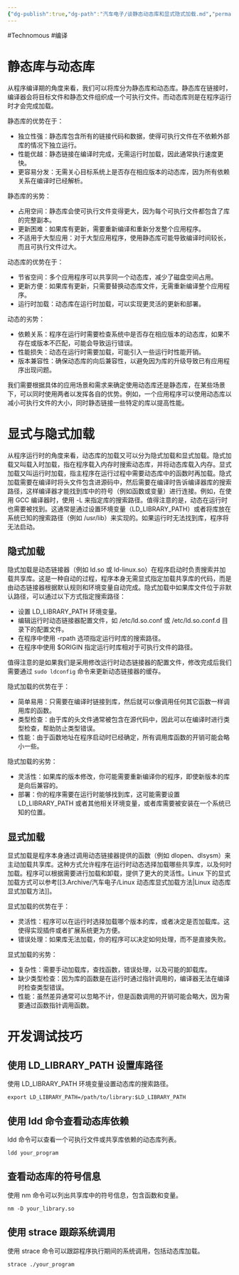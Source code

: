 ```yaml
---
{"dg-publish":true,"dg-path":"汽车电子/谈静态动态库和显式隐式加载.md","permalink":"/汽车电子/谈静态动态库和显式隐式加载/","created":"2024-01-18T14:58:24.000+08:00","updated":"2024-02-20T13:38:42.000+08:00"}
---
```


#Technomous #编译

# 静态库与动态库

从程序编译期的角度来看，我们可以将库分为静态库和动态库。静态库在链接时，编译器会将目标文件和静态文件组织成一个可执行文件。而动态库则是在程序运行时才会完成加载。

静态库的优势在于：

- 独立性强：静态库包含所有的链接代码和数据，使得可执行文件在不依赖外部库的情况下独立运行。
- 性能优越：静态链接在编译时完成，无需运行时加载，因此通常执行速度更快。
- 更容易分发：无需关心目标系统上是否存在相应版本的动态库，因为所有依赖关系在编译时已经解析。

静态库的劣势：

- 占用空间：静态库会使可执行文件变得更大，因为每个可执行文件都包含了库的完整副本。
- 更新困难：如果库有更新，需要重新编译和重新分发整个应用程序。
- 不适用于大型应用：对于大型应用程序，使用静态库可能导致编译时间较长，而且可执行文件过大。

动态库的优势在于：

- 节省空间：多个应用程序可以共享同一个动态库，减少了磁盘空间占用。
- 更新方便：如果库有更新，只需要替换动态库文件，无需重新编译整个应用程序。
- 运行时加载：动态库在运行时加载，可以实现更灵活的更新和部署。

动态的劣势：

- 依赖关系：程序在运行时需要检查系统中是否存在相应版本的动态库，如果不存在或版本不匹配，可能会导致运行错误。
- 性能损失：动态在运行时需要加载，可能引入一些运行时性能开销。
- 版本兼容性：确保动态库的向后兼容性，以避免因为库的升级导致已有应用程序出现问题。

我们需要根据具体的应用场景和需求来确定使用动态库还是静态库，在某些场景下，可以同时使用两者以发挥各自的优势。例如，一个应用程序可以使用动态库以减小可执行文件的大小，同时静态链接一些特定的库以提高性能。
# 显式与隐式加载

从程序运行时的角度来看，动态库的加载又可以分为隐式加载和显式加载。隐式加载又叫载入时加载，指在程序载入内存时搜索动态库，并将动态库载入内存。显式加载又叫运行时加载，指主程序在运行过程中需要动态库中的函数时再加载。隐式加载需要在编译时将头文件包含进源码中，然后需要在编译时告诉编译器库的搜索路径，这样编译器才能找到库中的符号（例如函数或变量）进行连接。例如，在使用 GCC 编译器时，使用 -L 来指定库的搜索路径。值得注意的是，动态在运行时也需要被找到。这通常是通过设置环境变量（LD_LIBRARY_PATH）或者将库放在系统已知的搜索路径（例如 /usr/lib）来实现的。如果运行时无法找到库，程序将无法启动。

## 隐式加载

隐式加载是动态链接器（例如 ld.so 或 ld-linux.so）在程序启动时负责搜索并加载共享库。这是一种自动的过程，程序本身无需显式指定加载共享库的代码，而是由动态链接器根据默认规则和环境变量自动完成。隐式加载中如果库文件位于非默认路径，可以通过以下方式指定搜索路径：

- 设置 LD_LIBRARY_PATH 环境变量。
- 编辑运行时动态链接器配置文件，如 /etc/ld.so.conf 或 /etc/ld.so.conf.d 目录下的配置文件。
- 在程序中使用 -rpath 选项指定运行时库的搜索路径。
- 在程序中使用 $ORIGIN 指定运行时库相对于可执行文件的路径。

值得注意的是如果我们是采用修改运行时动态链接器的配置文件，修改完成后我们需要通过 `sudo ldconfig` 命令来更新动态链接器的缓存。

隐式加载的优势在于：

- 简单易用：只需要在编译时链接到库，然后就可以像调用任何其它函数一样调用库的函数。
- 类型检查：由于库的头文件通常被包含在源代码中，因此可以在编译时进行类型检查，帮助防止类型错误。
- 性能：由于函数地址在程序启动时已经确定，所有调用库函数的开销可能会略小一些。

隐式加载的劣势：

- 灵活性：如果库的版本修改，你可能需要重新编译你的程序，即使新版本的库是向后兼容的。
- 部署：你的程序需要在运行时能够找到库，这可能需要设置 LD_LIBRARY_PATH 或者其他相关环境变量，或者库需要被安装在一个系统已知的位置。

## 显式加载

显式加载是程序本身通过调用动态链接器提供的函数（例如 dlopen、dlsysm）来主动加载共享库。这种方式允许程序在运行时动态选择加载哪些共享库，以及何时加载。程序可以根据需要进行加载和卸载，提供了更大的灵活性。Linux 下的显式加载方式可以参考[[3.Archive/汽车电子/Linux 动态库显式加载方法\|Linux 动态库显式加载方法]]。

显式加载的优势在于：

- 灵活性：程序可以在运行时选择加载哪个版本的库，或者决定是否加载库。这使得实现插件或者扩展系统更为方便。
- 错误处理：如果库无法加载，你的程序可以决定如何处理，而不是直接失败。

显式加载的劣势：

- 复杂性：需要手动加载库，查找函数，错误处理，以及可能的卸载库。
- 缺少类型检查：因为库的函数是在运行时通过指针调用的，编译器无法在编译时检查类型错误。
- 性能：虽然差异通常可以忽略不计，但是函数调用的开销可能会略大，因为需要通过函数指针调用函数。

# 开发调试技巧

## 使用 LD_LIBRARY_PATH 设置库路径

使用 LD_LIBRARY_PATH 环境变量设置动态库的搜索路径。

``` shell
export LD_LIBRARY_PATH=/path/to/library:$LD_LIBRARY_PATH
```

## 使用 ldd 命令查看动态库依赖

ldd 命令可以查看一个可执行文件或共享库依赖的动态库列表。

```
ldd your_program
```

## 查看动态库的符号信息

使用 nm 命令可以列出共享库中的符号信息，包含函数和变量。

```
nm -D your_library.so
```

## 使用 strace 跟踪系统调用

使用 strace 命令可以跟踪程序执行期间的系统调用，包括动态库加载。

```
strace ./your_program
```
